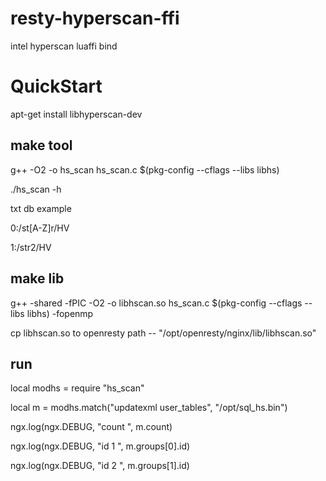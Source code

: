 # resty-hyperscan-ffi
intel hyperscan luaffi bind


# QuickStart

apt-get install libhyperscan-dev 

## make tool

g++ -O2 -o hs\_scan hs\_scan.c $(pkg-config --cflags --libs libhs)

./hs\_scan -h

txt db example 

0:/st[A-Z]r/HV

1:/str2/HV

## make lib

g++ -shared -fPIC -O2 -o libhscan.so hs\_scan.c $(pkg-config --cflags --libs libhs) -fopenmp

cp libhscan.so to openresty path -- "/opt/openresty/nginx/lib/libhscan.so"


## run

local modhs = require "hs\_scan"

local m = modhs.match("updatexml user\_tables", "/opt/sql\_hs.bin")

ngx.log(ngx.DEBUG, "count ", m.count)

ngx.log(ngx.DEBUG, "id 1 ", m.groups[0].id)

ngx.log(ngx.DEBUG, "id 2 ", m.groups[1].id)






